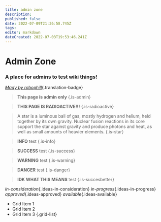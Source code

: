 ```yaml
---
title: admin zone
description: 
published: false
date: 2022-07-09T21:36:58.745Z
tags: 
editor: markdown
dateCreated: 2022-07-03T19:53:46.241Z
---
```


# Admin Zone
### A place for admins to test wiki things!
*[Mady by robophill](https://www.twitch.tv/robophill)*{.translation-badge}
> **This page is admin only**
{.is-admin}

> **THIS PAGE IS RADIOACTIVE!!!**
{.is-radioactive}

> A star is a luminous ball of gas, mostly hydrogen and helium, held together by its own gravity. Nuclear fusion reactions in its core support the star against gravity and produce photons and heat, as well as small amounts of heavier elements.
{.is-star}

> **INFO**
> test
{.is-info}

> **SUCCESS**
> test
{.is-success}

> **WARNING**
> test
{.is-warning}

> **DANGER**
> test
{.is-danger}

> **IDK WHAT THIS MEANS**
> test
{.is-succesbetter}

*in-consideration*{.ideas-in-consideration}
*in-progress*{.ideas-in-progress}
*approved*{.ideas-approved}
*available*{.ideas-available}

- Grid Item 1
- Grid Item 2
- Grid Item 3
{.grid-list}